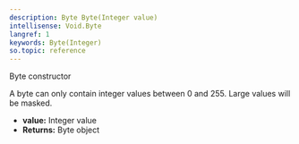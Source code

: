 ```yaml
---
description: Byte Byte(Integer value)
intellisense: Void.Byte
langref: 1
keywords: Byte(Integer)
so.topic: reference
---
```



Byte constructor


A byte can only contain integer values between 0 and 255. Large values will be masked.


* **value:** Integer value
* **Returns:** Byte object


